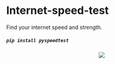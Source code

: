 # Internet-speed-test
Find your internet speed and strength.
##### ` pip install pyspeedtest `


<p align="center">
<img src=" > ![wifi](https://user-images.githubusercontent.com/74766580/143728573-0e056b27-1031-49f5-95c5-53ce52a2f8be.png) ">
</p>


